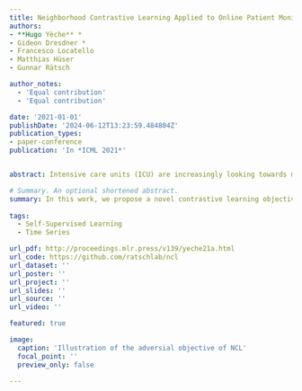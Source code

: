 ```yaml
---
title: Neighborhood Contrastive Learning Applied to Online Patient Monitoring
authors:
- **Hugo Yèche** *
- Gideon Dresdner *
- Francesco Locatello
- Matthias Hüser
- Gunnar Rätsch

author_notes:
  - 'Equal contribution'
  - 'Equal contribution'

date: '2021-01-01'
publishDate: '2024-06-12T13:23:59.484804Z'
publication_types:
- paper-conference
publication: 'In *ICML 2021*'


abstract: Intensive care units (ICU) are increasingly looking towards machine learning for methods to provide online monitoring of critically ill patients. In machine learning, online monitoring is often formulated as a supervised learning problem. Recently, contrastive learning approaches have demonstrated promising improvements over competitive supervised benchmarks. These methods rely on well-understood data augmentation techniques developed for image data which do not apply to online monitoring. In this work, we overcome this limitation by supplementing time-series data augmentation techniques with a novel contrastive learning objective which we call neighborhood contrastive learning (NCL). Our objective explicitly groups together contiguous time segments from each patient while maintaining state-specific information. Our experiments demonstrate a marked improvement over existing work applying contrastive methods to medical time-series

# Summary. An optional shortened abstract.
summary: In this work, we propose a novel contrastive learning objective, Neighborhood Contrastive Learning (NCL), designed for data exhibiting a hierarchy. We apply it to online patient monitoring tasks.                 
  
tags:
  - Self-Supervised Learning
  - Time Series

url_pdf: http://proceedings.mlr.press/v139/yeche21a.html
url_code: https://github.com/ratschlab/ncl
url_dataset: ''
url_poster: ''
url_project: ''
url_slides: ''
url_source: ''
url_video: ''

featured: true

image:
  caption: 'Illustration of the adversial objective of NCL'
  focal_point: ''
  preview_only: false

---
```

